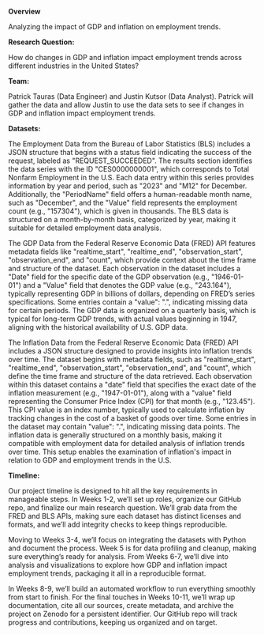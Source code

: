 **Overview**

Analyzing the impact of GDP and inflation on employment trends.

**Research Question:**

 How do changes in GDP and inflation impact employment trends across different industries in the United States?

**Team:**

Patrick Tauras (Data Engineer) and Justin Kutsor (Data Analyst). Patrick will gather the data and allow Justin to use the data sets to see if changes in GDP and inflation impact employment trends. 

**Datasets:**

The Employment Data from the Bureau of Labor Statistics (BLS) includes a JSON structure that begins with a status field indicating the success of the request, labeled as "REQUEST_SUCCEEDED". The results section identifies the data series with the ID "CES0000000001", which corresponds to Total Nonfarm Employment in the U.S. Each data entry within this series provides information by year and period, such as "2023" and "M12" for December. Additionally, the "PeriodName" field offers a human-readable month name, such as "December", and the "Value" field represents the employment count (e.g., "157304"), which is given in thousands. The BLS data is structured on a month-by-month basis, categorized by year, making it suitable for detailed employment data analysis.

The GDP Data from the Federal Reserve Economic Data (FRED) API features metadata fields like "realtime_start", "realtime_end", "observation_start", "observation_end", and "count", which provide context about the time frame and structure of the dataset. Each observation in the dataset includes a "Date" field for the specific date of the GDP observation (e.g., "1946-01-01") and a "Value" field that denotes the GDP value (e.g., "243.164"), typically representing GDP in billions of dollars, depending on FRED’s series specifications. Some entries contain a "value": ".", indicating missing data for certain periods. The GDP data is organized on a quarterly basis, which is typical for long-term GDP trends, with actual values beginning in 1947, aligning with the historical availability of U.S. GDP data.

The Inflation Data from the Federal Reserve Economic Data (FRED) API includes a JSON structure designed to provide insights into inflation trends over time. The dataset begins with metadata fields, such as "realtime_start", "realtime_end", "observation_start", "observation_end", and "count", which define the time frame and structure of the data retrieved. Each observation within this dataset contains a "date" field that specifies the exact date of the inflation measurement (e.g., "1947-01-01"), along with a "value" field representing the Consumer Price Index (CPI) for that month (e.g., "123.45"). This CPI value is an index number, typically used to calculate inflation by tracking changes in the cost of a basket of goods over time. Some entries in the dataset may contain "value": ".", indicating missing data points. The inflation data is generally structured on a monthly basis, making it compatible with employment data for detailed analysis of inflation trends over time. This setup enables the examination of inflation's impact in relation to GDP and employment trends in the U.S.

**Timeline:**

Our project timeline is designed to hit all the key requirements in manageable steps. In Weeks 1-2, we’ll set up roles, organize our GitHub repo, and finalize our main research question. We’ll grab data from the FRED and BLS APIs, making sure each dataset has distinct licenses and formats, and we’ll add integrity checks to keep things reproducible.

Moving to Weeks 3-4, we’ll focus on integrating the datasets with Python and document the process. Week 5 is for data profiling and cleanup, making sure everything’s ready for analysis. From Weeks 6-7, we’ll dive into analysis and visualizations to explore how GDP and inflation impact employment trends, packaging it all in a reproducible format.

In Weeks 8-9, we’ll build an automated workflow to run everything smoothly from start to finish. For the final touches in Weeks 10-11, we’ll wrap up documentation, cite all our sources, create metadata, and archive the project on Zenodo for a persistent identifier. Our GitHub repo will track progress and contributions, keeping us organized and on target.